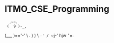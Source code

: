 # ITMO_CSE_Programming

      ,~~.
     (  9 )-_,
(\___ )=='-'
 \ .   ) )
  \ `-' /
   `~j-'   hjw
     "=:
